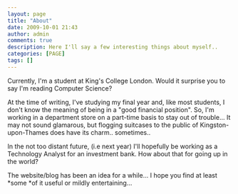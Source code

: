 ```yaml
---
layout: page
title: "About"
date: 2009-10-01 21:43
author: admin
comments: true
description: Here I'll say a few interesting things about myself..
categories: [PAGE]
tags: []
---
```

Currently, I'm a student at King's College London. Would it surprise you to say I'm reading Computer Science?

At the time of writing, I've studying my final year and, like most students, I don't know the meaning of being in a "good financial position". So, I'm working in a department store on a part-time basis to stay out of trouble...
It may not sound glamarous, but flogging suitcases to the public of Kingston-upon-Thames does have its charm.. sometimes..

In the not too distant future, (i.e next year) I'll hopefully be working as a Technology Analyst for an investment bank. How about that for going up in the world?

The website/blog has been an idea for a while... I hope you find at least *some *of it useful or mildly entertaining... 
